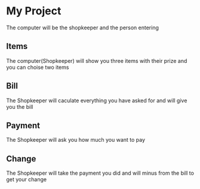 # My Project
The computer will be the shopkeeper and the person entering  
## Items
The computer(Shopkeeper) will show you three items with their prize and you can choise two items

## Bill
The Shopkeeper will caculate everything you have asked for and will give you the bill

## Payment
The Shopkeeper will ask you how much you want to pay

## Change
The Shopkeeper will take the payment you did and will minus from the bill to get your change